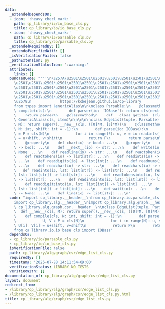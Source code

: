 ```yaml
---
data:
  _extendedDependsOn:
  - icon: ':heavy_check_mark:'
    path: cp_library/io/io_base_cls.py
    title: cp_library/io/io_base_cls.py
  - icon: ':heavy_check_mark:'
    path: cp_library/io/parsable_cls.py
    title: cp_library/io/parsable_cls.py
  _extendedRequiredBy: []
  _extendedVerifiedWith: []
  _isVerificationFailed: false
  _pathExtension: py
  _verificationStatusIcon: ':warning:'
  attributes:
    links: []
  bundledCode: "'''\n\u257A\u2501\u2501\u2501\u2501\u2501\u2501\u2501\u2501\u2501\u2501\
    \u2501\u2501\u2501\u2501\u2501\u2501\u2501\u2501\u2501\u2501\u2501\u2501\u2501\
    \u2501\u2501\u2501\u2501\u2501\u2501\u2501\u2501\u2501\u2501\u2501\u2501\u2501\
    \u2501\u2501\u2501\u2501\u2501\u2501\u2501\u2501\u2501\u2501\u2501\u2501\u2501\
    \u2501\u2501\u2501\u2501\u2501\u2501\u2501\u2501\u2501\u2501\u2501\u2501\u2501\
    \u2578\n             https://kobejean.github.io/cp-library               \n'''\n\
    from types import GenericAlias\n\n\nclass Parsable:\n    @classmethod\n    def\
    \ compile(cls):\n        def parser(io: 'IOBase'): return cls(next(io))\n    \
    \    return parser\n    @classmethod\n    def __class_getitem__(cls, item): return\
    \ GenericAlias(cls, item)\n\n\n\n\nclass EdgeList(tuple, Parsable):\n    def __new__(cls,\
    \ M): return super().__new__(cls, ([0]*M, [0]*M))\n    @classmethod\n    def compile(cls,\
    \ N: int, shift: int = -1):\n        def parse(io: IOBase):\n            U, V\
    \ = P = cls(N)\n            for i in range(N): u, v = io.readints(); U[i], V[i]\
    \ = u+shift, v+shift\n            return P\n        return parse\n\nclass IOBase:\n\
    \    @property\n    def char(io) -> bool: ...\n    @property\n    def writable(io)\
    \ -> bool: ...\n    def __next__(io) -> str: ...\n    def write(io, s: str) ->\
    \ None: ...\n    def readline(io) -> str: ...\n    def readtoken(io) -> str: ...\n\
    \    def readtokens(io) -> list[str]: ...\n    def readints(io) -> list[int]:\
    \ ...\n    def readdigits(io) -> list[int]: ...\n    def readnums(io) -> list[int]:\
    \ ...\n    def readchar(io) -> str: ...\n    def readchars(io) -> str: ...\n \
    \   def readinto(io, lst: list[str]) -> list[str]: ...\n    def readcharsinto(io,\
    \ lst: list[str]) -> list[str]: ...\n    def readtokensinto(io, lst: list[str])\
    \ -> list[str]: ...\n    def readintsinto(io, lst: list[int]) -> list[int]: ...\n\
    \    def readdigitsinto(io, lst: list[int]) -> list[int]: ...\n    def readnumsinto(io,\
    \ lst: list[int]) -> list[int]: ...\n    def wait(io): ...\n    def flush(io)\
    \ -> None: ...\n    def line(io) -> list[str]: ...\n"
  code: "import cp_library.__header__\nfrom cp_library.io.parsable_cls import Parsable\n\
    import cp_library.alg.__header__\nimport cp_library.alg.graph.__header__\nimport\
    \ cp_library.alg.graph.csr.__header__\n\nclass EdgeList(tuple, Parsable):\n  \
    \  def __new__(cls, M): return super().__new__(cls, ([0]*M, [0]*M))\n    @classmethod\n\
    \    def compile(cls, N: int, shift: int = -1):\n        def parse(io: IOBase):\n\
    \            U, V = P = cls(N)\n            for i in range(N): u, v = io.readints();\
    \ U[i], V[i] = u+shift, v+shift\n            return P\n        return parse\n\
    from cp_library.io.io_base_cls import IOBase"
  dependsOn:
  - cp_library/io/parsable_cls.py
  - cp_library/io/io_base_cls.py
  isVerificationFile: false
  path: cp_library/alg/graph/csr/edge_list_cls.py
  requiredBy: []
  timestamp: '2025-07-28 14:11:54+09:00'
  verificationStatus: LIBRARY_NO_TESTS
  verifiedWith: []
documentation_of: cp_library/alg/graph/csr/edge_list_cls.py
layout: document
redirect_from:
- /library/cp_library/alg/graph/csr/edge_list_cls.py
- /library/cp_library/alg/graph/csr/edge_list_cls.py.html
title: cp_library/alg/graph/csr/edge_list_cls.py
---
```

